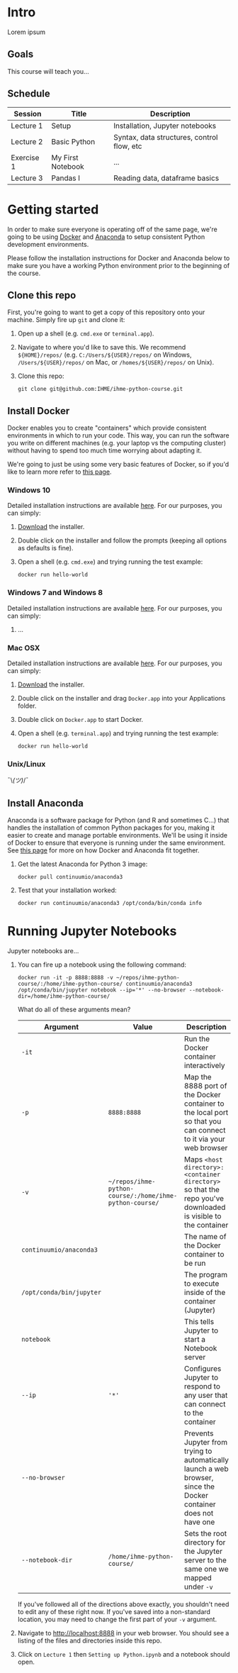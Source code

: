 Intro
=====
Lorem ipsum

Goals
-----
This course will teach you...

Schedule
--------

| Session | Title | Description |
| --- | --- | --- |
| Lecture 1 | Setup | Installation, Jupyter notebooks |
| Lecture 2 | Basic Python | Syntax, data structures, control flow, etc |
| Exercise 1 | My First Notebook | ... |
| Lecture 3 | Pandas I | Reading data, dataframe basics |


Getting started
===============
In order to make sure everyone is operating off of the same page, we're going
to be using [Docker](https://www.docker.com/what-docker) and 
[Anaconda](https://www.continuum.io/anaconda-overview) to setup consistent
Python development environments.

Please follow the installation instructions for Docker and Anaconda below to
make sure you have a working Python environment prior to the beginning of the 
course.

Clone this repo
---------------
First, you're going to want to get a copy of this repository onto your machine.
Simply fire up `git` and clone it:

1. Open up a shell (e.g. `cmd.exe` or `terminal.app`).

2. Navigate to where you'd like to save this. We recommend `${HOME}/repos/` 
    (e.g. `C:/Users/${USER}/repos/` on Windows, `/Users/${USER}/repos/` on 
    Mac, or `/homes/${USER}/repos/` on Unix).

3. Clone this repo:

    ```
    git clone git@github.com:IHME/ihme-python-course.git
    ```

Install Docker
--------------
Docker enables you to create "containers" which provide consistent environments
in which to run your code. This way, you can run the software you write on 
different machines (e.g. your laptop vs the computing cluster) without 
having to spend too much time worrying about adapting it.

We're going to just be using some very basic features of Docker, so if you'd
like to learn more refer to 
[this page](https://docs.docker.com/engine/understanding-docker/).

### Windows 10
Detailed installation instructions are available
[here](https://docs.docker.com/docker-for-windows/). For our purposes, you can
simply:

1. [Download](https://download.docker.com/win/stable/InstallDocker.msi) the
    installer.

2. Double click on the installer and follow the prompts (keeping all options 
    as defaults is fine).

3. Open a shell (e.g. `cmd.exe`) and trying running the test example:
 
    ```
    docker run hello-world
    ```

### Windows 7 and Windows 8
Detailed installation instructions are available 
[here](https://docs.docker.com/toolbox/toolbox_install_windows/). For our purposes, you can simply:

1. ...

### Mac OSX
Detailed installation instructions are available
[here](https://docs.docker.com/docker-for-mac/). For our purposes, you can
simply:

1. [Download](https://download.docker.com/mac/stable/Docker.dmg) the installer.

2. Double click on the installer and drag `Docker.app` into your Applications
    folder.

3. Double click on `Docker.app` to start Docker.

4. Open a shell (e.g. `terminal.app`) and trying running the test example:
 
    ```
    docker run hello-world
    ```

### Unix/Linux
¯\\_(ツ)_/¯



Install Anaconda
----------------
Anaconda is a software package for Python (and R and sometimes C...) that
handles the installation of common Python packages for you, making it easier
to create and manage portable environments. We'll be using it inside of Docker
to ensure that everyone is running under the same environment. See 
[this page](https://www.continuum.io/blog/developer-blog/anaconda-and-docker-better-together-reproducible-data-science) for more on how
Docker and Anaconda fit together.

1. Get the latest Anaconda for Python 3 image:

    ```
    docker pull continuumio/anaconda3
    ```

2. Test that your installation worked:

    ```
    docker run continuumio/anaconda3 /opt/conda/bin/conda info
    ```

Running Jupyter Notebooks
=========================
Jupyter notebooks are...

1. You can fire up a notebook using the following command:

    ```
    docker run -it -p 8888:8888 -v ~/repos/ihme-python-course/:/home/ihme-python-course/ continuumio/anaconda3 /opt/conda/bin/jupyter notebook --ip='*' --no-browser --notebook-dir=/home/ihme-python-course/
    ```

    What do all of these arguments mean?

    | Argument | Value | Description |
    | --- | --- | --- |
    | `-it` | | Run the Docker container interactively |
    | `-p` | `8888:8888` | Map the 8888 port of the Docker container to the local port so that you can connect to it via your web browser |
    | `-v` | `~/repos/ihme-python-course/:/home/ihme-python-course/` | Maps `<host directory>:<container directory>` so that the repo you've downloaded is visible to the container |
    | `continuumio/anaconda3` | | The name of the Docker container to be run |
    | `/opt/conda/bin/jupyter` | | The program to execute inside of the container (Jupyter) |
    | `notebook` | | This tells Jupyter to start a Notebook server |
    | `--ip` | `'*'` | Configures Jupyter to respond to any user that can connect to the container |
    | `--no-browser` | | Prevents Jupyter from trying to automatically launch a web browser, since the Docker container does not have one |
    | `--notebook-dir` | `/home/ihme-python-course/` | Sets the root directory for the Jupyter server to the same one we mapped under `-v` |
    
    If you've followed all of the directions above exactly, you shouldn't need 
    to edit any of these right now. If you've saved into a non-standard
    location, you may need to change the first part of your `-v` argument.

2. Navigate to [http://localhost:8888](http://localhost:8888) in your web 
    browser. You should see a listing of the files and directories inside this
    repo.

3. Click on `Lecture 1` then `Setting up Python.ipynb` and a notebook should 
    open.


